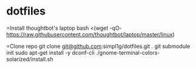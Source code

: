 dotfiles
========

=Install thoughtbot's laptop
bash <(wget -qO- https://raw.githubusercontent.com/thoughtbot/laptop/master/linux)

=Clone repo
git clone git@github.com:simpl1g/dotfiles.git .
git submodule init
sudo apt-get install -y dconf-cli
./gnome-terminal-colors-solarized/install.sh
